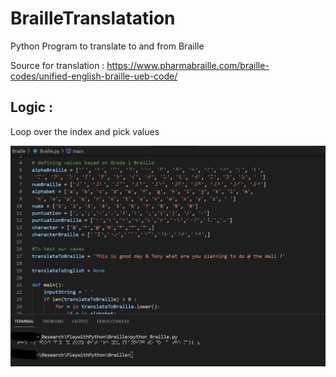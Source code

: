 # BrailleTranslatation

Python Program to translate to and from Braille 

Source for translation : https://www.pharmabraille.com/braille-codes/unified-english-braille-ueb-code/ 
## Logic : 
Loop over the index and pick values

![Alt text](https://github.com/swapanroy/BrailleTranslatation/blob/main/Braille.jpg? "Output of translated Braille")

